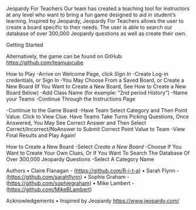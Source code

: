 Jeopardy For Teachers
Our team has created a teaching tool for instructors at any level who want to bring a fun game designed to aid in student’s learning. Inspired by Jeopardy, Jeopardy For Teachers allows the user to create a board specific to their needs. The user is able to search our database of over 300,000 Jeopardy questions as well as create their own. 

Getting Started
<!-- Jeopardy For Teachers via Heroku can be found here:  LINK!!!!!!! -->
Alternatively, the game can be found on GitHub:  https://github.com/teamupcube

How to Play
	-Arrive on Welcome Page, click *Sign In*
	-Create Log-in credentials, or Sign In
	-You May Choose From a Saved Board, or Create a New Board (If You Want to Create a New Board,   See How to Create a New Board Below)
	-Add Class Name (for example: “2nd period History”)
	-Name your Teams
	-Continue Through the Instructions Page	
  <!-- -Assign Which Team Takes the First Turn -->
  -Continue to the Game Board
  -Have Team Select Category and Then Point Value. Click to View Clue. Have Teams Take Turns      Picking Questions, Once Answered, You May See Correct Answer and Then Select                   Correct/Incorrect/NoAnswer to Submit Correct Point Value to Team 
	-View Final Results and Play Again!

How to Create a New Board
	-Select *Create a New Board*
  -Choose If You Want to Create Your Own Clues, Or If You Want To Search The Database Of Over     300,000 Jeopardy Questions
  -Select A Category Name
	

Authors
	•	Claire Flanagan - (https://github.com/R-i-t-a)
	•	Sarah Flynn - (https://github.com/sarahflynn)
	•	Sophie Graham - (https://github.com/sophiegraham)
	•	Mike Lambert - (https://github.com/MikeBLambert)

Acknowledgements
	•	Inspired by Jeopardy https://www.jeopardy.com/

